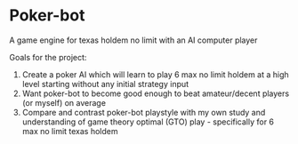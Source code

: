 # Poker-bot
A game engine for texas holdem no limit with an AI computer player

Goals for the project:
1. Create a poker AI which will learn to play 6 max no limit holdem at a high level starting without any initial strategy input
2. Want poker-bot to become good enough to beat amateur/decent players (or myself) on average
3. Compare and contrast poker-bot playstyle with my own study and understanding of game theory optimal (GTO) play - specifically for 6 max no limit texas holdem

